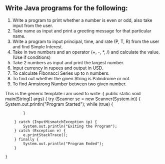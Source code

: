 ## Write Java programs for the following:

1. Write a program to print whether a number is even or odd, also take
input from the user.
2. Take name as input and print a greeting message for that particular name.
3. Write a program to input principal, time, and rate (P, T, R) from the user and
find Simple Interest.
4. Take in two numbers and an operator (+, -, *, /) and calculate the value.
(Use if conditions)
5. Take 2 numbers as input and print the largest number.
6. Input currency in rupees and output in USD.
7. To calculate Fibonacci Series up to n numbers.
8. To find out whether the given String is Palindrome or not.
9. To find Armstrong Number between two given number.


This is the generic template i am used to write  :)
public static void main(String[] args) {
		try (Scanner sc = new Scanner(System.in)) {
			System.out.println("Program Started");
			while (true) {
				
			}

		} catch (InputMismatchException ip) {
			System.out.println("Exiting the Program");
		} catch (Exception e) {
			e.printStackTrace();
		} finally {
			System.out.println("Program Ended");
		}

	}
